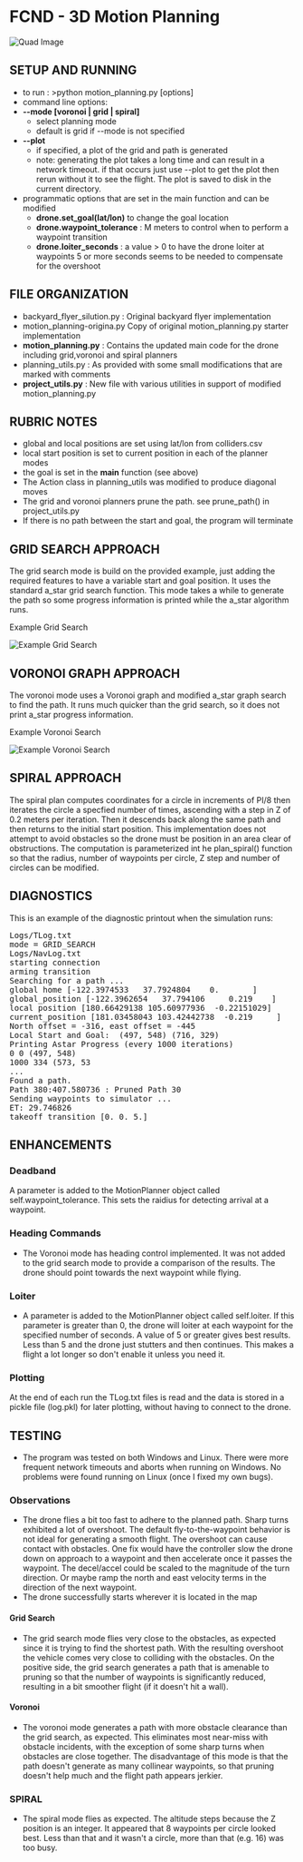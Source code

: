 # FCND - 3D Motion Planning
![Quad Image](./misc/enroute.png)

## SETUP AND RUNNING
 - to run : >python motion_planning.py [options]
 - command line options: 
 - __--mode [voronoi | grid | spiral]__
   - select planning mode
   - default is grid if --mode is not specified
 - __--plot__
   - if specified, a plot of the grid and path is generated
   - note: generating the plot takes a long time and can result in a network timeout. if that occurs just use
   --plot to get the plot then rerun without it to 
   see the flight. The plot is saved to disk in the
   current directory.
- programmatic options that are set in the main function and can be modified
  - __drone.set_goal(lat/lon)__ to change the goal location
  - __drone.waypoint_tolerance__ : M meters to control when to perform a waypoint transition
  - __drone.loiter_seconds__ :  a value > 0 to have the drone loiter at waypoints
    5 or more seconds seems to be needed to compensate for the overshoot

## FILE ORGANIZATION
 - backyard_flyer_silution.py : 
   Original backyard flyer implementation
 - motion_planning-origina.py
   Copy of original motion_planning.py starter implementation
 - __motion_planning.py__ : 
   Contains the updated main code for the drone including grid,voronoi and spiral planners
 - planning_utils.py : 
   As provided with some small modifications that are marked with comments
 - __project_utils.py__ : 
   New file with various utilities in support of modified motion_planning.py

## RUBRIC NOTES
 - global and local positions are set using lat/lon from colliders.csv
 - local start position is set to current position in each of the planner modes
 - the goal is set in the __main__ function (see above)
 - The Action class in planning_utils was modified to produce diagonal moves
 - The grid and voronoi planners prune the path. see prune_path() in project_utils.py
 - If there is no path between the start and goal, the program will terminate

## GRID SEARCH APPROACH
The grid search mode is build on the provided example, just
adding the required features to have a variable start and
goal position. It uses the standard a_star grid search
function. This mode takes a while to generate the path 
so some progress information is printed while the a_star 
algorithm runs. 

Example Grid Search

![Example Grid Search](./grid_315-445-716-329-0218140559.jpg)

## VORONOI GRAPH APPROACH
The voronoi mode uses a Voronoi graph and modified a_star graph
search to find the path. It runs much quicker than the grid search,
so it does not print a_star progress information. 

Example Voronoi Search

![Example Voronoi Search](./graph_315-445-710-330-0218135006.jpg)

## SPIRAL APPROACH
The spiral plan computes coordinates for a circle in increments of PI/8
then iterates the circle a specfied number of times, 
ascending with a step in Z of 0.2 meters per iteration. Then it descends
back along the same path and then returns to the initial start position. 
This implementation does not attempt to avoid obstacles so the drone must
be position in an area clear of obstructions. 
The computation is parameterized int he plan_spiral() function so that the radius, number of
waypoints per circle, Z step and number of circles can be modified.

## DIAGNOSTICS
This is an example of the diagnostic printout when the simulation runs:
<pre>
Logs/TLog.txt
mode = GRID_SEARCH                                           (search mode)
Logs/NavLog.txt                                 
starting connection                                           
arming transition
Searching for a path ...
global home [-122.3974533   37.7924804    0.       ]         (compute positions)
global_position [-122.3962654   37.794106     0.219    ]      "
local position [180.66429138 105.60977936  -0.22151029]       "
current_position [181.03458043 103.42442738  -0.219     ]     "
North offset = -316, east offset = -445                      (grid offsets)
Local Start and Goal:  (497, 548) (716, 329)                 (start and goal position)
Printing Astar Progress (every 1000 iterations)              (a_star progress)
0 0 (497, 548)                                               (iteration, cost, position)
1000 334 (573, 53    
...
Found a path.
Path 380:407.580736 : Pruned Path 30                         (path info)
Sending waypoints to simulator ...
ET: 29.746826                                                (elapsed time to plan)
takeoff transition [0. 0. 5.]                                 
</pre>
## ENHANCEMENTS

### Deadband
A parameter is added to the MotionPlanner object called self.waypoint_tolerance. This
sets the raidius for detecting arrival at a waypoint. 

### Heading Commands
 - The Voronoi mode has heading control implemented. It was not added to the grid search mode
to provide a comparison of the results. The drone should point towards the next waypoint
while flying.

### Loiter
 - A parameter is added to the MotionPlanner object called self.loiter. If this parameter
is greater than 0, the drone will loiter at each waypoint for the specified number of seconds.
A value of 5 or greater gives best results. Less than 5 and the drone just stutters and then
continues. This makes a flight a lot longer so don't enable it unless you need it.

### Plotting
At the end of each run the TLog.txt files is read and the data is stored in a pickle
file (log.pkl) for later plotting, without having to connect to the drone.

## TESTING
 - The program was tested on both Windows and Linux. There were more frequent network timeouts
and aborts when running on Windows. No problems were found running on Linux (once I fixed my
own bugs).  

### Observations
 - The drone flies a bit too fast to adhere to the planned path. Sharp turns exhibited a lot
of overshoot. The default fly-to-the-waypoint behavior is not ideal for generating a 
smooth flight. The overshoot can cause contact with obstacles. One fix would have the controller slow the drone down on approach to a waypoint and then accelerate once it
passes the waypoint. The decel/accel could be scaled to the magnitude of the turn direction. Or maybe ramp the north and east velocity terms in the direction of the next waypoint. 
 - The drone successfully starts wherever it is located in the map
  

#### Grid Search
  - The grid search mode flies very close to the obstacles, as expected since it is trying
 to find the shortest path. With the resulting overshoot the vehicle comes very
 close to colliding with the obstacles. On the positive side, the grid search generates
 a path that is amenable to pruning so that the number of waypoints is significantly
 reduced, resulting in a bit smoother flight (if it doesn't hit a wall).
#### Voronoi
 - The voronoi mode generates a path with more obstacle clearance than the grid search, as expected. This eliminates most near-miss with obstacle incidents, with the exception of some
sharp turns when obstacles are close together. The disadvantage of this mode is that
the path doesn't generate as many collinear waypoints, so that pruning doesn't help much and the flight path appears jerkier. 

### SPIRAL
 - The spiral mode flies as expected. The altitude steps because the Z position is an integer.
It appeared that 8 waypoints per circle looked best. Less than that and it wasn't a circle, more than that (e.g. 16) was too busy. 